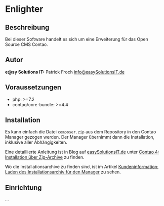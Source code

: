# Enlighter


## Beschreibung

Bei dieser Software handelt es sich um eine Erweiterung für das Open Source CMS Contao.

## Autor

__e@sy Solutions IT:__ Patrick Froch <info@easySolutionsIT.de>

## Voraussetzungen

- php: >=7.2
- contao/core-bundle: >=4.4


## Installation

Es kann einfach die Datei `composer.zip` aus dem Repository in den Contao Manager gezogen werden. Der Manager übernimmt dann die Installation, inklusive aller Abhängigkeiten.

Eine detaillierte Anleitung ist in Blog auf [easySolutionsIT.de](https://easySolutionsIT.de/blog.html) unter [Contao 4: Installation über Zip-Archive](https://easysolutionsit.de/artikel/contao-4-installation-%C3%BCber-zip-archive.html) zu finden.

Wo die Installationsarchive zu finden sind, ist im Artikel [Kundeninformation: Laden des Installationsarchiv für den Manager](https://easysolutionsit.de/artikel/kundeninformation-laden-des-installationsarchiv-f%C3%BCr-den-manager.html) zu sehen.


## Einrichtung

...
